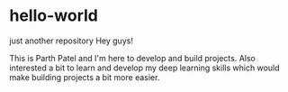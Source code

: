 # hello-world
just another repository
Hey guys!

This is Parth Patel and I'm here to develop and build projects. Also interested a bit to learn and develop my deep learning skills which would make building projects a bit more easier.
